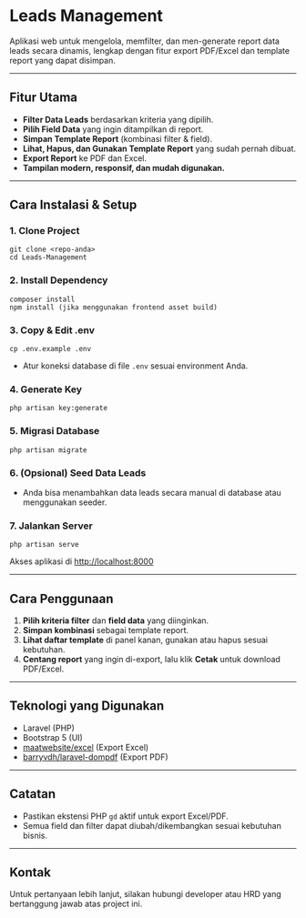 # Leads Management

Aplikasi web untuk mengelola, memfilter, dan men-generate report data leads secara dinamis, lengkap dengan fitur export PDF/Excel dan template report yang dapat disimpan.

---

## Fitur Utama
- **Filter Data Leads** berdasarkan kriteria yang dipilih.
- **Pilih Field Data** yang ingin ditampilkan di report.
- **Simpan Template Report** (kombinasi filter & field).
- **Lihat, Hapus, dan Gunakan Template Report** yang sudah pernah dibuat.
- **Export Report** ke PDF dan Excel.
- **Tampilan modern, responsif, dan mudah digunakan.**

---

## Cara Instalasi & Setup

### 1. **Clone Project**
```
git clone <repo-anda>
cd Leads-Management
```

### 2. **Install Dependency**
```
composer install
npm install (jika menggunakan frontend asset build)
```

### 3. **Copy & Edit .env**
```
cp .env.example .env
```
- Atur koneksi database di file `.env` sesuai environment Anda.

### 4. **Generate Key**
```
php artisan key:generate
```

### 5. **Migrasi Database**
```
php artisan migrate
```

### 6. **(Opsional) Seed Data Leads**
- Anda bisa menambahkan data leads secara manual di database atau menggunakan seeder.

### 7. **Jalankan Server**
```
php artisan serve
```
Akses aplikasi di [http://localhost:8000](http://localhost:8000)

---

## Cara Penggunaan
1. **Pilih kriteria filter** dan **field data** yang diinginkan.
2. **Simpan kombinasi** sebagai template report.
3. **Lihat daftar template** di panel kanan, gunakan atau hapus sesuai kebutuhan.
4. **Centang report** yang ingin di-export, lalu klik **Cetak** untuk download PDF/Excel.

---

## Teknologi yang Digunakan
- Laravel (PHP)
- Bootstrap 5 (UI)
- [maatwebsite/excel](https://laravel-excel.com/) (Export Excel)
- [barryvdh/laravel-dompdf](https://github.com/barryvdh/laravel-dompdf) (Export PDF)

---

## Catatan
- Pastikan ekstensi PHP `gd` aktif untuk export Excel/PDF.
- Semua field dan filter dapat diubah/dikembangkan sesuai kebutuhan bisnis.

---

## Kontak
Untuk pertanyaan lebih lanjut, silakan hubungi developer atau HRD yang bertanggung jawab atas project ini.
